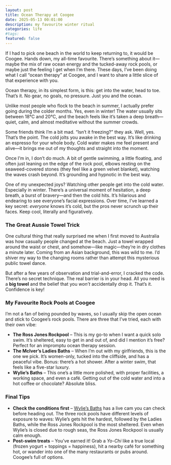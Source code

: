 ```yaml
---
layout: post
title: Ocean Therapy at Coogee
date: 2025-05-13 00:01:00
description: my favourite winter ritual
categories: life
#tags: 
featured: false
---
```


If I had to pick one beach in the world to keep returning to, it would be Coogee. Hands down, my all-time favourite. There’s something about it—maybe the mix of raw ocean energy and the tucked-away rock pools, or maybe just the feeling I get when I’m there. These days, I’ve been doing what I call “ocean therapy” at Coogee, and I want to share a little slice of that experience with you.

Ocean therapy, in its simplest form, is this: get into the water, head to toe. That’s it. No gear, no goals, no pressure. Just you and the ocean.

Unlike most people who flock to the beach in summer, I actually prefer going during the colder months. Yes, even in winter! The water usually sits between 18°C and 20°C, and the beach feels like it’s taken a deep breath—quiet, calm, and almost meditative without the summer crowds.

Some friends think I’m a bit mad. “Isn’t it freezing?” they ask. Well, yes. That’s the point. The cold jolts you awake in the best way. It’s like drinking an espresso for your whole body. Cold water makes me feel present and alive—it brings me out of my thoughts and straight into the moment.

Once I’m in, I don’t do much. A bit of gentle swimming, a little floating, and often just leaning on the edge of the rock pool, elbows resting on the seaweed-covered stones (they feel like a green velvet blanket), watching the waves crash beyond. It’s grounding and hypnotic in the best way.

One of my unexpected joys? Watching other people get into the cold water. Especially in winter. There’s a universal moment of hesitation, a deep breath, a burst of bravery—and then the cold hits. It’s hilarious and endearing to see everyone’s facial expressions. Over time, I’ve learned a key secret: *everyone* knows it’s cold, but the pros never scrunch up their faces. Keep cool, literally and figuratively.

### **The Great Aussie Towel Trick**

One cultural thing that really surprised me when I first moved to Australia was how casually people changed at the beach. Just a towel wrapped around the waist or chest, and somehow—like magic—they’re in dry clothes a minute later. Coming from an Asian background, this was wild to me. I’d shiver my way to the changing rooms rather than attempt this mysterious public towel dance.

But after a few years of observation and trial-and-error, I cracked the code. There’s no secret technique. The real barrier is in your head. All you need is a **big towel** and the belief that you *won’t* accidentally drop it. That’s it. Confidence is key!

### **My Favourite Rock Pools at Coogee**

I’m not a fan of being pounded by waves, so I usually skip the open ocean and stick to Coogee’s rock pools. There are three that I’ve tried, each with their own vibe:

- **The Ross Jones Rockpool** – This is my go-to when I want a quick solo swim. It’s sheltered, easy to get in and out of, and did I mention it’s free? Perfect for an impromptu ocean therapy session.
- **The McIver’s Ladies Baths** – When I’m out with my girlfriends, this is the one we pick. It’s women-only, tucked into the cliffside, and has a peaceful vibe. Bonus: there’s a hot shower. After a winter swim, that feels like a five-star luxury.
- **Wylie’s Baths** – This one’s a little more polished, with proper facilities, a working space, and even a café. Getting out of the cold water and into a hot coffee or chocolate? Absolute bliss.

### **Final Tips**

- **Check the conditions first** – [Wylie’s Baths](https://wylies.com.au) has a live cam you can check before heading out. The three rock pools have different levels of exposure to waves: Wylie’s gets hit the hardest, followed by the Ladies Baths, while the Ross Jones Rockpool is the most sheltered. Even when Wylie’s is closed due to rough seas, the Ross Jones Rockpool is usually calm enough.
- **Post-swim treats** – You’ve earned it! Grab a *Yo-Chi* like a true local (frozen yogurt + toppings = happiness), hit a nearby café for something hot, or wander into one of the many restaurants or pubs around. Coogee’s full of options.